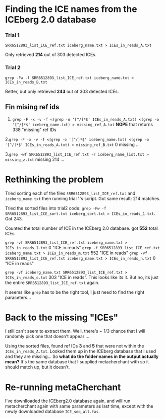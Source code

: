 # Finding the ICE names from the ICEberg 2.0 database

### Trial 1 ###
```
SRR6512893_list_ICE_ref.txt iceberg_name.txt > ICEs_in_reads_A.txt
```
Only retrieved **214** out of 303 detected ICEs.


### Trial 2 ###
```
grep -Fw -f SRR6512893_list_ICE_ref.txt iceberg_name.txt > ICEs_in_reads_B.txt
```
Better, but only retrieved **243** out of 303 detected ICEs.


## Fin mising ref ids ##
1. ```grep -F -x -v -f <(grep -o '[^/]*$' ICEs_in_reads_A.txt) <(grep -o '[^/]*$' iceberg_name.txt) > missing_ref_A.txt``` **NOPE** that returns 338 "missing" ref IDs

2.```grep -F -x -v -f <(grep -o '[^/]*$' iceberg_name.txt) <(grep -o '[^/]*$' ICEs_in_reads_A.txt) > missing_ref_B.txt``` 0 missing ...

3.```grep -wf SRR6512893_list_ICE_ref.txt -r iceberg_name_list.txt > missing_z.txt``` missing 214 ...

# Rethinking the problem
Tried sorting each of the files ```SRR6512893_list_ICE_ref.txt``` and ```iceberg_name.txt``` then running trial 1's script. Got same result: 214 matches.

Tried the sorted files into trial2 code: ```grep -Fw -f SRR6512893_list_ICE_sort.txt iceberg_sort.txt > ICEs_in_reads_1.txt```. Got 243.

Counted the total number of ICE in the ICEberg 2.0 database. got **552** total ICEs.

```grep -vf SRR6512893_list_ICE_ref.txt iceberg_name.txt > ICEs_in_reads_l.txt``` 0 "ICE in reads"
```grep -f SRR6512893_list_ICE_ref.txt iceberg_name.txt > ICEs_in_reads_m.txt``` 552 "ICE in reads"
```grep -vf SRR6512893_list_ICE_ref.txt iceberg_name.txt > ICEs_in_reads_n.txt``` 0 "ICE in reads"

```grep -vf iceberg_name.txt SRR6512893_list_ICE_ref.txt > ICEs_in_reads_o.txt``` 303 "ICE in reads". This looks like its it. But no, its just the entire ```SRR6512893_list_ICE_ref.txt``` again.

It seems like ```grep``` has to be the right tool, I just need to find the right paraceters...

# Back to the missing "ICEs"
I still can't seem to extract them. Well, there's ~ 1/3 chance that I will randomly pick one that doesn't appear ...

Using the sorted files, found ref IDs **3** and **5** that were not within the ```ICEs_in_reads_A.txt```. Looked them up in the ICEberg database that I used and they are missing... So **what do the folder names in the output actually mean?** It's the same database that I supplied metacherchant with so it should match up, but it doesn't.


# Re-running metaCherchant
I've downlloaded the ICEberg2.0 database again, and will run metacherchant again with same parameters as last time, except with the newly downloaded database ```ICE_seq_all.fas```.
